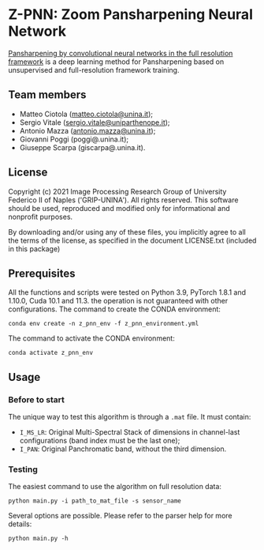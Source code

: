 # Z-PNN: Zoom Pansharpening Neural Network
[Pansharpening by convolutional neural networks in the full resolution framework](https://www.tbd.com/) is 
a deep learning method for Pansharpening based on unsupervised and full-resolution framework training.

## Team members
 - Matteo Ciotola (matteo.ciotola@unina.it);
 - Sergio Vitale  (sergio.vitale@uniparthenope.it);
 - Antonio Mazza (antonio.mazza@unina.it);
 - Giovanni Poggi   (poggi@.unina.it);
 - Giuseppe Scarpa  (giscarpa@.unina.it).
 
 
## License
Copyright (c) 2021 Image Processing Research Group of University Federico II of Naples ('GRIP-UNINA').
All rights reserved.
This software should be used, reproduced and modified only for informational and nonprofit purposes.

By downloading and/or using any of these files, you implicitly agree to all the
terms of the license, as specified in the document LICENSE.txt
(included in this package) 

## Prerequisites
All the functions and scripts were tested on Python 3.9, PyTorch 1.8.1 and 1.10.0, Cuda 10.1 and 11.3.
the operation is not guaranteed with other configurations.
The command to create the CONDA environment: 
```
conda env create -n z_pnn_env -f z_pnn_environment.yml
```

The command to activate the CONDA environment:
```
conda activate z_pnn_env
```


## Usage

### Before to start
The unique way to test this algorithm is through a `.mat` file. It must contain:
- `I_MS_LR`: Original Multi-Spectral Stack of dimensions in channel-last configurations (band index must be the last one);
- `I_PAN`: Original Panchromatic band, without the third dimension.

### Testing
The easiest command to use the algorithm on full resolution data:

```
python main.py -i path_to_mat_file -s sensor_name 
```
Several options are possible. Please refer to the parser help for more details:

```
python main.py -h
```

